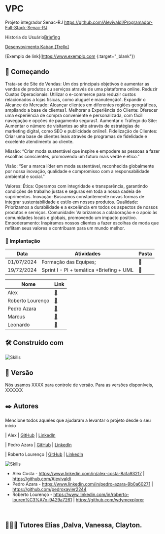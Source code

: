 

# VPC

Projeto integrador
Senac-RJ https://github.com/Alevivaldi/Programador-Full-Stack-Senac-RJ

Historia do Usuário[Briefing](https://docs.google.com/document/d/1bVkOBA8HdP-rlMgmD8RpONQWncEWkEGI/edit)

<a href="https://trello.com/invite/b/667f4a7e7ff0eb361a923d14/ATTI4c997b2d3289a39dce5e866ad446423cD4318BD6/senac-rj-20241-programador-fullstack" target="blank">Desenvovimento Kaban [Trello]</a>


[Exemplo de link](https://www.exemplo.com {:target="_blank"})





## 🚀 Começando

Trata-se de Site de Vendas: Um dos principais objetivos é aumentar as vendas de produtos ou serviços através de uma plataforma online.
Reduzir Custos Operacionais: Utilizar o e-commerce para reduzir custos relacionados a lojas físicas, como aluguel e manutenção1.
Expandir o Alcance do Mercado: Alcançar clientes em diferentes regiões geográficas, ampliando a base de clientes1.
Melhorar a Experiência do Cliente: Oferecer uma experiência de compra conveniente e personalizada, com fácil navegação e opções de pagamento seguras1.
Aumentar o Tráfego do Site: Aumentar o número de visitantes ao site através de estratégias de marketing digital, como SEO e publicidade online1.
Fidelização de Clientes: Criar uma base de clientes leais através de programas de fidelidade e excelente atendimento ao cliente.

Missão: “Criar moda sustentável que inspire e empodere as pessoas a fazer escolhas conscientes, promovendo um futuro mais verde e ético.”

Visão: “Ser a marca líder em moda sustentável, reconhecida globalmente por nossa inovação, qualidade e compromisso com a responsabilidade ambiental e social.”

Valores:
Ética: Operamos com integridade e transparência, garantindo condições de trabalho justas e seguras em toda a nossa cadeia de suprimentos.
Inovação: Buscamos constantemente novas formas de integrar sustentabilidade e estilo em nossos produtos.
Qualidade: Priorizamos a durabilidade e a excelência em todos os aspectos de nossos produtos e serviços.
Comunidade: Valorizamos a colaboração e o apoio às comunidades locais e globais, promovendo um impacto positivo.
Empoderamento: Inspiramos nossos clientes a fazer escolhas de moda que reflitam seus valores e contribuam para um mundo melhor.


### 🔧 Implantação


| Data         | Atividades                                                | Pasta |
|--------------|-----------------------------------------------------------|-------|
| 01/07/2024   | Formação das Equipes;                                     | 📁   |
| 19/72/2024   | Sprint I - PI + temática +Briefing + UML   | 📁   |

| Nome       | Link                                              |
|------------|----------------------------------------------------|
| Alex       | [📁](https://github.com/Alevivaldi)
| Roberto Lourenço       | [📁](https://github.com/wdymexplorer)        |
| Pedro Azara      | [📁](https://github.com/pedroxavier2244)        |
| Marcus | [📁](https://github.com/...)        |
| Leonardo      | [📁](https://github.com/...)        |





## 🛠️ Construído com

![Skills](https://skillicons.dev/icons?i=vscode,figma,html,css,js)

## 📌 Versão

Nós usamos XXXX para controle de versão. Para as versões disponíveis, XXXXXX

## ✒️ Autores

Mencione todos aqueles que ajudaram a levantar o projeto desde o seu início


| Alex       | [GitHub](https://github.com/Alevivaldi)        |  [Linkedln](https://www.linkedin.com/in/alex-costa-8a1a93217/)

| Pedro Azara       | [GitHub](https://github.com/pedroxavier2244)        |  [Linkedln](https://www.linkedin.com/in/pedro-azara-9b0a60271)

| Roberto Lourenço       | [GitHub](https://github.com/wdymexplorer)        |  [Linkedln](https://www.linkedin.com/in/roberto-louren%C3%A7o-9429a7261/)

![Skills](https://skillicons.dev/icons?i=linkedin,github)

- Alex Costa -  https://www.linkedin.com/in/alex-costa-8a1a93217    |   https://github.com/Alevivaldi
- Pedro Azara -  https://www.linkedin.com/in/pedro-azara-9b0a60271    |   https://github.com/pedroxavier2244
- Roberto Lourenço -  https://www.linkedin.com/in/roberto-louren%C3%A7o-9429a7261    |   https://github.com/wdymexplorer
  
<br>

## 👨🏻‍🏫 Tutores Elias ,Dalva, Vanessa, Clayton.

